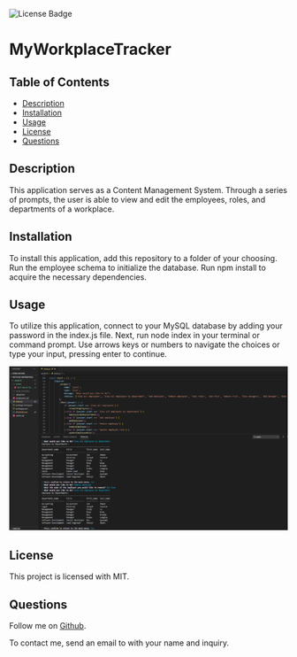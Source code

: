 ![License Badge](https://img.shields.io/badge/license-MIT-brightgreen)

# MyWorkplaceTracker

## Table of Contents
* [Description](#description)
* [Installation](#installation)
* [Usage](#usage)
* [License](#license)
* [Questions](#questions)

## Description
This application serves as a Content Management System. Through a series of prompts, the user is able to view and edit the employees, roles, and departments of a workplace.

## Installation
To install this application, add this repository to a folder of your choosing. Run the employee schema to initialize the database. Run npm install to acquire the necessary dependencies.

## Usage
To utilize this application, connect to your MySQL database by adding your password in the index.js file. Next, run node index in your terminal or command prompt. Use arrows keys or numbers to navigate the choices or type your input, pressing enter to continue. 

![workplaceTrackerThumbnail](./assets/workplaceTrackerThumbnail.PNG)

## License
This project is licensed with MIT.

## Questions
Follow me on [Github](https://github.com/).

To contact me, send an email to  with your name and inquiry.
